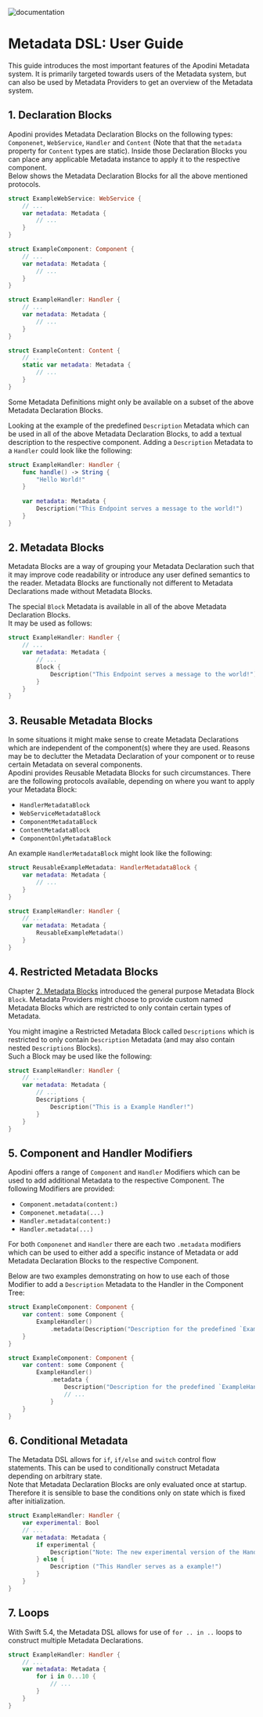 <!--
                  
This source file is part of the Apodini open source project

SPDX-FileCopyrightText: 2019-2021 Paul Schmiedmayer and the Apodini project authors (see CONTRIBUTORS.md) <paul.schmiedmayer@tum.de>

SPDX-License-Identifier: MIT
             
-->

![documentation](https://apodini.github.io/resources/markdown-labels/document_type_documentation.svg)

# Metadata DSL: User Guide

This guide introduces the most important features of the Apodini Metadata system. It is primarily targeted
towards users of the Metadata system, but can also be used by Metadata Providers to get an overview
of the Metadata system.

## 1. Declaration Blocks

Apodini provides Metadata Declaration Blocks on the following types: `Componenet`, `WebService`, `Handler`
and `Content` (Note that that the `metadata` property for `Content` types are static). 
Inside those Declaration Blocks you can place any applicable Metadata instance to apply it to the respective component.  
Below shows the Metadata Declaration Blocks for all the above mentioned protocols.

```swift
struct ExampleWebService: WebService {
    // ...
    var metadata: Metadata {
        // ...
    }
}

struct ExampleComponent: Component {
    // ...
    var metadata: Metadata {
        // ...
    }
}

struct ExampleHandler: Handler {
    // ...
    var metadata: Metadata {
        // ...
    }
}

struct ExampleContent: Content {
    // ...
    static var metadata: Metadata {
        // ...
    }
}
```

Some Metadata Definitions might only be available on a subset of the above Metadata Declaration Blocks.

Looking at the example of the predefined `Description` Metadata which can be used in all of the above Metadata Declaration
Blocks, to add a textual description to the respective component. Adding a `Description` Metadata to a `Handler`
could look like the following: 

```swift
struct ExampleHandler: Handler {
    func handle() -> String {
        "Hello World!"
    }
    
    var metadata: Metadata {
        Description("This Endpoint serves a message to the world!")
    }
}
```

## 2. Metadata Blocks

Metadata Blocks are a way of grouping your Metadata Declaration such that it may improve code readability or introduce
any user defined semantics to the reader. Metadata Blocks are functionally not different to Metadata Declarations made
without Metadata Blocks.  

The special `Block` Metadata is available in all of the above Metadata Declaration Blocks.  
It may be used as follows:

```swift
struct ExampleHandler: Handler {
    // ...
    var metadata: Metadata {
        // ...
        Block {
            Description("This Endpoint serves a message to the world!")
        }
    }
}
```

## 3. Reusable Metadata Blocks

In some situations it might make sense to create Metadata Declarations which are independent of the component(s)
where they are used. Reasons may be to declutter the Metadata Declaration of your component or to reuse certain
Metadata on several components.  
Apodini provides Reusable Metadata Blocks for such circumstances. There are the following protocols available,
depending on where you want to apply your Metadata Block:

- `HandlerMetadataBlock`
- `WebServiceMetadataBlock`
- `ComponentMetadataBlock`
- `ContentMetadataBlock`
- `ComponentOnlyMetadataBlock`

An example `HandlerMetadataBlock` might look like the following:

````swift
struct ReusableExampleMetadata: HandlerMetadataBlock {
    var metadata: Metadata {
        // ...
    }
}

struct ExampleHandler: Handler {
    // ...
    var metadata: Metadata {
        ReusableExampleMetadata()
    }
}
````

## 4. Restricted Metadata Blocks

Chapter [2. Metadata Blocks](#2-metadata-blocks) introduced the general purpose Metadata Block `Block`.
Metadata Providers might choose to provide custom named Metadata Blocks which are restricted to only contain
certain types of Metadata.

You might imagine a Restricted Metadata Block called `Descriptions` which is restricted to only contain
`Description` Metadata (and may also contain nested `Descriptions` Blocks).  
Such a Block may be used like the following: 

```swift
struct ExampleHandler: Handler {
    // ...
    var metadata: Metadata {
        // ...
        Descriptions {
            Description("This is a Example Handler!")
        }
    }
}
```

## 5. Component and Handler Modifiers

Apodini offers a range of `Component` and `Handler` Modifiers which can be used to add additional Metadata
to the respective Component. The following Modifiers are provided:

- `Component.metadata(content:)`
- `Componenet.metadata(...)`
- `Handler.metadata(content:)`
- `Handler.metadata(...)`

For both `Componenet` and `Handler` there are each two `.metadata` modifiers which can be used
to either add a specific instance of Metadata or add Metadata Declaration Blocks to the respective Component.

Below are two examples demonstrating on how to use each of those Modifier to add a `Description` Metadata
to the Handler in the Component Tree:

```swift
struct ExampleComponent: Component {
    var content: some Component {
        ExampleHandler()
            .metadata(Description("Description for the predefined `ExampleHandler`"))
    }
}

struct ExampleComponent: Component {
    var content: some Component {
        ExampleHandler()
            .metadata {
                Description("Description for the predefined `ExampleHandler`")
                // ...
            }
    }
}
```

## 6. Conditional Metadata 

The Metadata DSL allows for `if`, `if/else` and `switch` control flow statements.
This can be used to conditionally construct Metadata depending on arbitrary state.  
Note that Metadata Declaration Blocks are only evaluated once at startup. Therefore it is sensible
to base the conditions only on state which is fixed after initialization.

```swift
struct ExampleHandler: Handler {
    var experimental: Bool
    // ...
    var metadata: Metadata {
        if experimental {
            Description("Note: The new experimental version of the Handler introduces breaking changes!")
        } else {
            Description ("This Handler serves as a example!")
        }
    }
}
```

## 7. Loops

With Swift 5.4, the Metadata DSL allows for use of `for .. in ..` loops to construct multiple Metadata Declarations.

```swift
struct ExampleHandler: Handler {
    // ...
    var metadata: Metadata {
        for i in 0...10 {
            // ...
        }
    }
}
```
